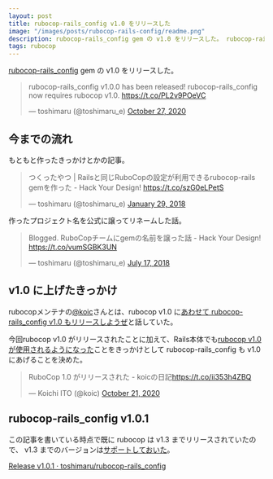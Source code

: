 ```yaml
---
layout: post
title: rubocop-rails_config v1.0 をリリースした
image: "/images/posts/rubocop-rails-config/readme.png"
description: rubocop-rails_config gem の v1.0 をリリースした。 rubocop-rails_config v1.0.0 has been released!
tags: rubocop
---
```


[rubocop-rails_config](https://github.com/toshimaru/rubocop-rails_config) gem の v1.0 をリリースした。

<blockquote class="twitter-tweet"><p lang="en" dir="ltr">rubocop-rails_config v1.0.0 has been released! rubocop-rails_config now requires rubocop v1.0. <a href="https://t.co/PL2v9POeVC">https://t.co/PL2v9POeVC</a></p>&mdash; toshimaru (@toshimaru_e) <a href="https://twitter.com/toshimaru_e/status/1320895710254882817?ref_src=twsrc%5Etfw">October 27, 2020</a></blockquote>

## 今までの流れ

もともと作ったきっかけとかの記事。

<blockquote class="twitter-tweet" data-cards="hidden"><p lang="ja" dir="ltr">つくったやつ | Railsと同じRuboCopの設定が利用できるrubocop-rails gemを作った - Hack Your Design! <a href="https://t.co/szG0eLPetS">https://t.co/szG0eLPetS</a></p>&mdash; toshimaru (@toshimaru_e) <a href="https://twitter.com/toshimaru_e/status/958123075572195331?ref_src=twsrc%5Etfw">January 29, 2018</a></blockquote>

作ったプロジェクト名を公式に譲ってリネームした話。

<blockquote class="twitter-tweet" data-cards="hidden"><p lang="ja" dir="ltr">Blogged. RuboCopチームにgemの名前を譲った話 - Hack Your Design! <a href="https://t.co/vumSGBK3UN">https://t.co/vumSGBK3UN</a></p>&mdash; toshimaru (@toshimaru_e) <a href="https://twitter.com/toshimaru_e/status/1019011276561833985?ref_src=twsrc%5Etfw">July 17, 2018</a></blockquote>

## v1.0 に上げたきっかけ

rubocopメンテナの[@koic](https://github.com/koic)さんとは、rubocop v1.0 に[あわせて rubocop-rails_config v1.0 もリリースしようぜ](https://github.com/toshimaru/rubocop-rails_config/issues/71#issuecomment-617490886)と話していた。

今回rubocop v1.0 がリリースされたことに加えて、Rails本体でも[rubocop v1.0が使用されるようになった](https://github.com/rails/rails/pull/40436)ことをきっかけとして rubocop-rails_config も v1.0 にあげることを決めた。

<blockquote class="twitter-tweet" data-cards="hidden"><p lang="ja" dir="ltr">RuboCop 1.0 がリリースされた - koicの日記<a href="https://t.co/ii353h4ZBQ">https://t.co/ii353h4ZBQ</a></p>&mdash; Koichi ITO (@koic) <a href="https://twitter.com/koic/status/1318884005941374979?ref_src=twsrc%5Etfw">October 21, 2020</a></blockquote>

## rubocop-rails_config v1.0.1

この記事を書いている時点で既に rubocop は v1.3 までリリースされていたので、 v1.3 までのバージョンは[サポートしておいた](https://github.com/toshimaru/rubocop-rails_config/pull/84)。

[Release v1.0.1 · toshimaru/rubocop-rails_config](https://github.com/toshimaru/rubocop-rails_config/releases/tag/v1.0.1)
